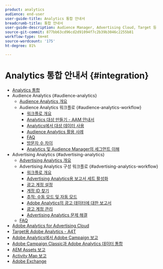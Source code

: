 ```yaml
---
product: analytics
audience: end-user
user-guide-title: Analytics 통합 안내서
breadcrumb-title: 통합 안내서
user-guide-description: Audience Manager, Advertising Cloud, Target 등 다른 Adobe Experience Cloud 솔루션과의 통합을 구성합니다.
source-git-commit: 877bb63cd96cd2d91094f7c2b39b3046c2255b81
workflow-type: tm+mt
source-wordcount: '175'
ht-degree: 81%

---
```



# Analytics 통합 안내서 {#integration}

+ [Analytics 통합](home.md)
+ Audience Analytics {#audience-analytics}
   + [Audience Analytics 개요](c-audience-analytics/mc-audiences-aam.md)
   + Audience Analytics 워크플로 {#audience-analytics-workflow}
      + [워크플로 개요](c-audience-analytics/c-workflow/audiences-workflow.md)
      + [Analytics 대상 만들기 - AAM 안내서](https://experienceleague.adobe.com/docs/audience-manager/user-guide/features/destinations/experience-cloud-destinations/create-analytics-destination.html?lang=ko-KR)
      + [Analytics에서 대상 데이터 사용](c-audience-analytics/c-workflow/use-audience-data-analytics.md)
      + [Audience Analytics 활용 사례](c-audience-analytics/aam-audience-use-cases.md)
      + [FAQ](c-audience-analytics/mc-audiences-faqs.md)
      + [방문자 수 차이](c-audience-analytics/visitor-count-reconciliation.md)
      + [Analytics 및 Audience Manager의 세그먼트 이해](c-audience-analytics/aam-analytics-segments.md)
+ Advertising Analytics {#advertising-analytics}
   + [Advertising Analytics 개요](c-advertising-analytics/overview.md)
   + Advertising Analytics 구성 워크플로 {#advertising-analytics-workflow}
      + [워크플로 개요](c-advertising-analytics/c-adanalytics-workflow/aa-workflow.md)
      + [Advertising Analytics용 보고서 세트 활성화](c-advertising-analytics/c-adanalytics-workflow/aa-provision-rs.md)
      + [광고 계정 설정](c-advertising-analytics/c-adanalytics-workflow/aa-create-ad-account.md)
      + [계정 ID 찾기](c-advertising-analytics/c-adanalytics-workflow/aa-locate-account-id.md)
      + [추적: 수동 모드 및 자동 모드](c-advertising-analytics/c-adanalytics-workflow/aa-manual-vs-automatic-tracking.md)
      + [Adobe Analytics의 광고 데이터에 대한 보고서](c-advertising-analytics/c-adanalytics-workflow/aa-report-ad-data-an.md)
      + [광고 계정 관리](c-advertising-analytics/c-adanalytics-workflow/aa-manage-ad-accounts.md)
      + [Advertising Analytics 문제 해결](c-advertising-analytics/c-adanalytics-workflow/aa-troubleshooting.md)
   + [FAQ](c-advertising-analytics/aa-faq.md)
+ [Adobe Analytics for Advertising Cloud](https://experienceleague.adobe.com/docs/advertising-cloud/integrations/analytics/overview.html)
+ [Target용 Adobe Analytics - A4T](https://experienceleague.adobe.com/docs/target/using/integrate/a4t/a4t.html?lang=ko-KR)
+ [Adobe Analytics에서 Adobe Campaign 보고](adobe-campaign.md)
+ [Adobe Campaign Classic과 Adobe Analytics 데이터 통합](analytics-to-campaign-classic.md)
+ [AEM Assets 보고](aem-assets-reporting.md)
+ [Activity Map 보고](activitmap-reporting.md)
+ [Adobe Exchange](https://www.adobeexchange.com/experiencecloud.analytics.html#product)
